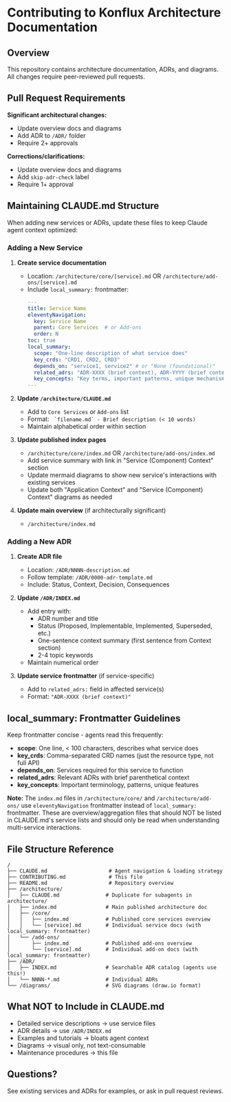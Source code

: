 # Contributing to Konflux Architecture Documentation

## Overview

This repository contains architecture documentation, ADRs, and diagrams. All changes require peer-reviewed pull requests.

## Pull Request Requirements

**Significant architectural changes:**
- Update overview docs and diagrams
- Add ADR to `/ADR/` folder
- Require 2+ approvals

**Corrections/clarifications:**
- Update overview docs and diagrams
- Add `skip-adr-check` label
- Require 1+ approval

## Maintaining CLAUDE.md Structure

When adding new services or ADRs, update these files to keep Claude agent context optimized:

### Adding a New Service

1. **Create service documentation**
   - Location: `/architecture/core/[service].md` OR `/architecture/add-ons/[service].md`
   - Include `local_summary:` frontmatter:
     ```yaml
     ---
     title: Service Name
     eleventyNavigation:
       key: Service Name
       parent: Core Services  # or Add-ons
       order: N
     toc: true
     local_summary:
       scope: "One-line description of what service does"
       key_crds: "CRD1, CRD2, CRD3"
       depends_on: "service1, service2" # or "None (foundational)"
       related_adrs: "ADR-XXXX (brief context), ADR-YYYY (brief context)"
       key_concepts: "Key terms, important patterns, unique mechanisms"
     ---
     ```

2. **Update `/architecture/CLAUDE.md`**
   - Add to `Core Services` or `Add-ons` list
   - Format: `` `filename.md` - Brief description (< 10 words)``
   - Maintain alphabetical order within section

3. **Update published index pages**
   - `/architecture/core/index.md` OR `/architecture/add-ons/index.md`
   - Add service summary with link in "Service (Component) Context" section
   - Update mermaid diagrams to show new service's interactions with existing services
   - Update both "Application Context" and "Service (Component) Context" diagrams as needed

4. **Update main overview** (if architecturally significant)
   - `/architecture/index.md`

### Adding a New ADR

1. **Create ADR file**
   - Location: `/ADR/NNNN-description.md`
   - Follow template: `/ADR/0000-adr-template.md`
   - Include: Status, Context, Decision, Consequences

2. **Update `/ADR/INDEX.md`**
   - Add entry with:
     - ADR number and title
     - Status (Proposed, Implementable, Implemented, Superseded, etc.)
     - One-sentence context summary (first sentence from Context section)
     - 2-4 topic keywords
   - Maintain numerical order

3. **Update service frontmatter** (if service-specific)
   - Add to `related_adrs:` field in affected service(s)
   - Format: `"ADR-XXXX (brief context)"`

## local_summary: Frontmatter Guidelines

Keep frontmatter concise - agents read this frequently:

- **scope**: One line, < 100 characters, describes what service does
- **key_crds**: Comma-separated CRD names (just the resource type, not full API)
- **depends_on**: Services required for this service to function
- **related_adrs**: Relevant ADRs with brief parenthetical context
- **key_concepts**: Important terminology, patterns, unique features

**Note:** The `index.md` files in `/architecture/core/` and `/architecture/add-ons/` use `eleventyNavigation` frontmatter instead of `local_summary:` frontmatter. These are overview/aggregation files that should NOT be listed in CLAUDE.md's service lists and should only be read when understanding multi-service interactions.

## File Structure Reference

```
/
├── CLAUDE.md                    # Agent navigation & loading strategy
├── CONTRIBUTING.md              # This file
├── README.md                    # Repository overview
├── /architecture/
│   ├── CLAUDE.md               # Duplicate for subagents in architecture/
│   ├── index.md                # Main published architecture doc
│   ├── /core/
│   │   ├── index.md            # Published core services overview
│   │   └── [service].md        # Individual service docs (with local_summary: frontmatter)
│   └── /add-ons/
│       ├── index.md            # Published add-ons overview
│       └── [service].md        # Individual add-on docs (with local_summary: frontmatter)
├── /ADR/
│   ├── INDEX.md                # Searchable ADR catalog (agents use this!)
│   └── NNNN-*.md               # Individual ADRs
└── /diagrams/                  # SVG diagrams (draw.io format)
```

## What NOT to Include in CLAUDE.md

- Detailed service descriptions → use service files
- ADR details → use `/ADR/INDEX.md`
- Examples and tutorials → bloats agent context
- Diagrams → visual only, not text-consumable
- Maintenance procedures → this file

## Questions?

See existing services and ADRs for examples, or ask in pull request reviews.
